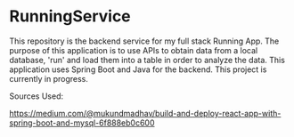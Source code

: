 # RunningService
This repository is the backend service for my full stack Running App. The purpose of this application is to use APIs to obtain data from a 
local database, 'run' and load them into a table in order to analyze the data. This application uses Spring Boot and Java for the backend. This project is
currently in progress. 

Sources Used: 

https://medium.com/@mukundmadhav/build-and-deploy-react-app-with-spring-boot-and-mysql-6f888eb0c600

